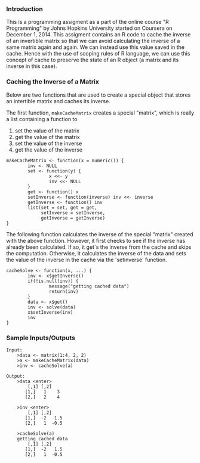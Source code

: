 ### Introduction

This is a programming assigment as a part of the online course
"R Programming" by Johns Hopkins University started on Coursera
on December 1, 2014. This assigment contains an R code to cache
the inverse of an invertible matrix so that we can avoid calculating
the inverse of a same matrix again and again. We can instead use this
value saved in the cache. Hence with the use of scoping rules of R
language, we can use this concept of cache to preserve the state of
an R object (a matrix and its inverse in this case).

### Caching the Inverse of a Matrix

Below are two functions that are used to create a special object 
that stores an intertible matrix and caches its inverse.

The first function, `makeCacheMatrix` creates a special "matrix", which is
really a list containing a function to

1.  set the value of the matrix
2.  get the value of the matrix
3.  set the value of the inverse
4.  get the value of the inverse

<!-- -->

    makeCacheMatrix <- function(x = numeric()) {
            inv <- NULL
            set <- function(y) {
                    x <<- y
                    inv <<- NULL
            }
            get <- function() x
            setInverse <- function(inverse) inv <<- inverse
            getInverse <- function() inv
            list(set = set, get = get,
                 setInverse = setInverse,
                 getInverse = getInverse)
    }

The following function calculates the inverse of the special "matrix"
created with the above function. However, it first checks to see if the
inverse has already been calculated. If so, it get`s the inverse from
the cache and skips the computation. Otherwise, it calculates the 
inverse of the data and sets the value of the inverse in the cache 
via the 'setinverse' function.

    cacheSolve <- function(x, ...) {
            inv <- x$getInverse()
            if(!is.null(inv)) {
                    message("getting cached data")
                    return(inv)
            }
            data <- x$get()
            inv <- solve(data)
            x$setInverse(inv)
            inv
    }

### Sample Inputs/Outputs

<!-- -->

	Input:
		>data <- matrix(1:4, 2, 2)
		>a <- makeCacheMatrix(data)
		>inv <- cacheSolve(a)
	
	Output:
		>data <enter>
			[,1] [,2]
		   [1,]   1    3
		   [2,]   2    4

		>inv <enter>
			[,1] [,2]
		   [1,]  -2   1.5
		   [2,]   1  -0.5

		>cacheSolve(a)
		getting cached data
			[,1] [,2]
		   [1,]  -2   1.5
		   [2,]   1  -0.5

		 
